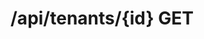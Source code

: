 # /api/tenants/{id} GET

<api-endpoint openapi-path="../../../../specifications/swagger.json" method="GET" endpoint="/api/tenants/{id}"/>